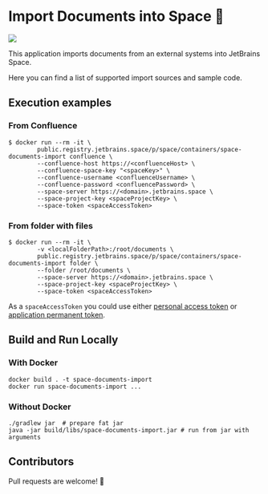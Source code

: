 # Import Documents into Space 🚀
![](https://jb.gg/badges/incubator-flat-square.svg)

This application imports documents from an external systems into JetBrains Space.

Here you can find a list of supported import sources and sample code.

## Execution examples

### From Confluence
```
$ docker run --rm -it \
        public.registry.jetbrains.space/p/space/containers/space-documents-import confluence \
        --confluence-host https://<confluenceHost> \
        --confluence-space-key "<spaceKey>" \
        --confluence-username <confluenceUsername> \
        --confluence-password <confluencePassword> \
        --space-server https://<domain>.jetbrains.space \
        --space-project-key <spaceProjectKey> \
        --space-token <spaceAccessToken>
```

### From folder with files
```
$ docker run --rm -it \
        -v <localFolderPath>:/root/documents \
        public.registry.jetbrains.space/p/space/containers/space-documents-import folder \
        --folder /root/documents \
        --space-server https://<domain>.jetbrains.space \
        --space-project-key <spaceProjectKey> \
        --space-token <spaceAccessToken>
```

As a `spaceAccessToken` you could use either [personal access token](https://www.jetbrains.com/help/space/personal-tokens.html) or [application permanent token](https://www.jetbrains.com/help/space/authorize-with-permanent-token.html).

## Build and Run Locally

### With Docker
```
docker build . -t space-documents-import
docker run space-documents-import ...
```

### Without Docker
```
./gradlew jar  # prepare fat jar
java -jar build/libs/space-documents-import.jar # run from jar with arguments
```

## Contributors

Pull requests are welcome! 🙌
